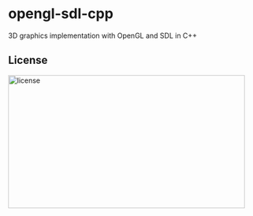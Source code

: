 # opengl-sdl-cpp
3D graphics implementation with OpenGL and SDL in C++

## License

<img src="https://i.imgur.com/V9VYXiR.png" alt="license" width="480" height="270">
